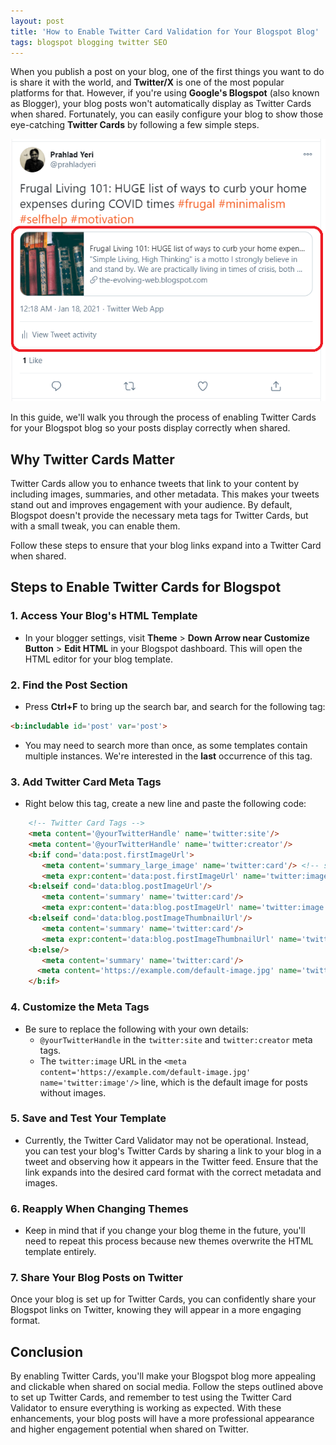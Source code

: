 ```yaml
---
layout: post
title: 'How to Enable Twitter Card Validation for Your Blogspot Blog'
tags: blogspot blogging twitter SEO
---
```


When you publish a post on your blog, one of the first things you want to do is share it with the world, and **Twitter/X** is one of the most popular platforms for that. However, if you're using **Google's Blogspot** (also known as Blogger), your blog posts won't automatically display as Twitter Cards when shared. Fortunately, you can easily configure your blog to show those eye-catching **Twitter Cards** by following a few simple steps.

![twitter-card-blogger](/uploads/twitter-card-blogger.png)

In this guide, we'll walk you through the process of enabling Twitter Cards for your Blogspot blog so your posts display correctly when shared.

## Why Twitter Cards Matter

Twitter Cards allow you to enhance tweets that link to your content by including images, summaries, and other metadata. This makes your tweets stand out and improves engagement with your audience. By default, Blogspot doesn't provide the necessary meta tags for Twitter Cards, but with a small tweak, you can enable them.

Follow these steps to ensure that your blog links expand into a Twitter Card when shared.

## Steps to Enable Twitter Cards for Blogspot

### 1. Access Your Blog's HTML Template
- In your blogger settings, visit **Theme** > **Down Arrow near Customize Button** > **Edit HTML** in your Blogspot dashboard. This will open the HTML editor for your blog template.

### 2. Find the Post Section
- Press **Ctrl+F** to bring up the search bar, and search for the following tag:

```html
<b:includable id='post' var='post'>
```

- You may need to search more than once, as some templates contain multiple instances. We're interested in the **last** occurrence of this tag.

### 3. Add Twitter Card Meta Tags
- Right below this tag, create a new line and paste the following code:

```html
	<!-- Twitter Card Tags -->
	<meta content='@yourTwitterHandle' name='twitter:site'/>
	<meta content='@yourTwitterHandle' name='twitter:creator'/>
	<b:if cond='data:post.firstImageUrl'>
	   <meta content='summary_large_image' name='twitter:card'/> <!-- summary_large_image or any other your card types -->
	   <meta expr:content='data:post.firstImageUrl' name='twitter:image'/> 
	<b:elseif cond='data:blog.postImageUrl'/>
	   <meta content='summary' name='twitter:card'/>
	   <meta expr:content='data:blog.postImageUrl' name='twitter:image'/> 
	<b:elseif cond='data:blog.postImageThumbnailUrl'/>
	   <meta content='summary' name='twitter:card'/>
	   <meta expr:content='data:blog.postImageThumbnailUrl' name='twitter:image'/> 
	<b:else/>
	   <meta content='summary' name='twitter:card'/>
	  <meta content='https://example.com/default-image.jpg' name='twitter:image'/>
	</b:if>
```
	
### 4. Customize the Meta Tags
- Be sure to replace the following with your own details:
  - `@yourTwitterHandle` in the `twitter:site` and `twitter:creator` meta tags.
  - The `twitter:image` URL in the `<meta content='https://example.com/default-image.jpg' name='twitter:image'/>` line, which is the default image for posts without images.

### 5. Save and Test Your Template
- Currently, the Twitter Card Validator may not be operational. Instead, you can test your blog's Twitter Cards by sharing a link to your blog in a tweet and observing how it appears in the Twitter feed. Ensure that the link expands into the desired card format with the correct metadata and images.

### 6. Reapply When Changing Themes
- Keep in mind that if you change your blog theme in the future, you'll need to repeat this process because new themes overwrite the HTML template entirely.

### 7. Share Your Blog Posts on Twitter
Once your blog is set up for Twitter Cards, you can confidently share your Blogspot links on Twitter, knowing they will appear in a more engaging format.

## Conclusion

By enabling Twitter Cards, you'll make your Blogspot blog more appealing and clickable when shared on social media. Follow the steps outlined above to set up Twitter Cards, and remember to test using the Twitter Card Validator to ensure everything is working as expected. With these enhancements, your blog posts will have a more professional appearance and higher engagement potential when shared on Twitter.